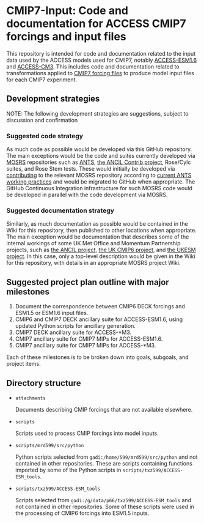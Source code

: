 # CMIP7-Input: Code and documentation for ACCESS CMIP7 forcings and input files

This repository is intended for code and documentation related to the input data used by the ACCESS models used for CMIP7, notably [ACCESS-ESM1.6](https://github.com/ACCESS-NRI/access-esm1.6-configs) and [ACCESS-CM3](https://github.com/ACCESS-NRI/cm3-suite). This includes code and documentation related to transformations applied to [CMIP7 forcing files](https://wcrp-cmip.org/cmip7-task-teams/forcings/) to produce model input files for each CMIP7 experiment.

## Development strategies
NOTE: The following development strategies are suggestions, subject to discussion and confirmation

### Suggested code strategy

As much code as possible would be developed via this GitHub repository. The main exceptions would be the code and suites currently developed via [MOSRS](https://code.metoffice.gov.uk/) repositories such as [ANTS](https://code.metoffice.gov.uk/doc/ancil/ants/2.0/index.html), [the ANCIL Contrib project](https://code.metoffice.gov.uk/trac/ancil/browser/contrib/trunk/), Rose/Cylc suites, and Rose Stem tests. These would initially be developed via [contributing](https://code.metoffice.gov.uk/doc/ancil/ants/2.0/contributing.html) to the relevant MOSRS repository according to [current ANTS working practices](https://code.metoffice.gov.uk/trac/ancil/wiki/ANTS/WorkingPractices) and would be migrated to GitHub when appropriate. The GitHub Continuous Integration infrastructure for such MOSRS code would be developed in parallel with the code development via MOSRS.

### Suggested documentation strategy

Similarly, as much documentation as possible would be contained in the Wiki for this repository, then published to other locations when appropriate. The main exception would be documentation that describes some of the internal workings of some UK Met Office and Momentum Partnership projects, such as [the ANCIL project](https://code.metoffice.gov.uk/trac/ancil), [the UK CMIP6 project](https://code.metoffice.gov.uk/trac/ukcmip6), and [the UKESM project](https://code.metoffice.gov.uk/trac/UKESM).  In this case, only a top-level description would be given in the Wiki for this repository, with details in an appropriate MOSRS project Wiki.  

## Suggested project plan outline with major milestones

1. Document the correspondence between CMIP6 DECK forcings and ESM1.5 or ESM1.6 input files.
2. CMIP6 and CMIP7 DECK ancillary suite for ACCESS-ESM1.6, using updated Python scripts for ancillary generation.
3. CMIP7 DECK ancillary suite for ACCESS-*M3.
4. CMIP7 ancillary suite for CMIP7 MIPs for ACCESS-ESM1.6.
5. CMIP7 ancillary suite for CMIP7 MIPs for ACCESS-*M3.

Each of these milestones is to be broken down into goals, subgoals, and project items.

## Directory structure

* `attachments`

  Documents describing CMIP forcings that are not available elsewhere.

* `scripts`

  Scripts used to process CMIP forcings into model inputs.

* `scripts/mrd599/src/python`

  Python scripts selected from `gadi:/home/599/mrd599/src/python` and not contained in other repositories. These are scripts containing functions imported by some of the Python scripts in `scripts/txz599/ACCESS-ESM_tools`.

* `scripts/txz599/ACCESS-ESM_tools`

  Scripts selected from `gadi:/g/data/p66/txz599/ACCESS-ESM_tools` and not contained in other repositories. Some of these scripts were used in the processing of CMIP6 forcings into ESM1.5 inputs.

